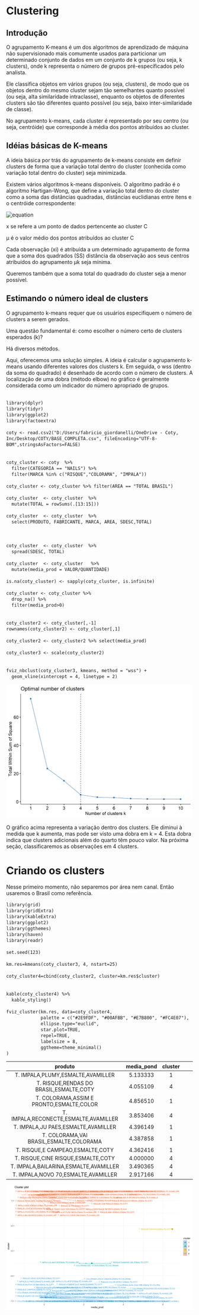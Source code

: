 # Clustering

## Introdução

O agrupamento K-means é um dos algoritmos de aprendizado de máquina não supervisionado mais comumente usados para particionar um determinado conjunto de dados em um conjunto de k grupos (ou seja, k clusters), onde k representa o número de grupos pré-especificados pelo analista.

Ele classifica objetos em vários grupos (ou seja, clusters), de modo que os objetos dentro do mesmo cluster sejam tão semelhantes quanto possível (ou seja, alta similaridade intraclasse), enquanto os objetos de diferentes clusters são tão diferentes quanto possível (ou seja, baixo inter-similaridade de classe).

No agrupamento k-means, cada cluster é representado por seu centro (ou seja, centróide) que corresponde à média dos pontos atribuídos ao cluster.


## Idéias básicas de K-means

A ideia básica por trás do agrupamento de k-means consiste em definir clusters de forma que a variação total dentro do cluster (conhecida como variação total dentro do cluster) seja minimizada.

Existem vários algoritmos k-means disponíveis. O algoritmo padrão é o algoritmo Hartigan-Wong, que define a variação total dentro do cluster como a soma das distâncias quadradas, distâncias euclidianas entre itens e o centróide correspondente:

![equation](https://latex.codecogs.com/gif.latex?W(C_k)=\sum(x_i-\mu_k)^2)

x se refere a um ponto de dados pertencente ao cluster C

μ é o valor médio dos pontos atribuídos ao cluster C

Cada observação (xi) é atribuída a um determinado agrupamento de forma que a soma dos quadrados (SS) distância da observação aos seus centros atribuídos do agrupamento μk seja mínima.

Queremos também que a soma total do quadrado do cluster seja a menor possível.

## Estimando o número ideal de clusters

O agrupamento k-means requer que os usuários especifiquem o número de clusters a serem gerados.

Uma questão fundamental é: como escolher o número certo de clusters esperados (k)?

Há diversos métodos.

Aqui, oferecemos uma solução simples. A ideia é calcular o agrupamento k-means usando diferentes valores dos clusters k. Em seguida, o wss (dentro da soma do quadrado) é desenhado de acordo com o número de clusters. A localização de uma dobra (método elbow) no gráfico é geralmente considerada como um indicador do número apropriado de grupos.


```{r echo=FALSE}

library(dplyr)
library(tidyr)
library(ggplot2)
library(factoextra)

coty <- read.csv2("D:/Users/fabricio_giordanelli/OneDrive - Coty, Inc/Desktop/COTY/BASE_COMPLETA.csv", fileEncoding="UTF-8-BOM",stringsAsFactors=FALSE)


coty_cluster <- coty  %>%
  filter(CATEGORIA == "NAILS") %>%
  filter(MARCA %in% c("RISQUE","COLORAMA", "IMPALA"))

coty_cluster <- coty_cluster %>% filter(AREA == "TOTAL BRASIL")

coty_cluster  <- coty_cluster  %>%
  mutate(TOTAL = rowSums(.[13:15]))

coty_cluster  <- coty_cluster  %>%
  select(PRODUTO, FABRICANTE, MARCA, AREA, SDESC,TOTAL)



coty_cluster  <- coty_cluster  %>%
  spread(SDESC, TOTAL)

coty_cluster  <- coty_cluster   %>%
  mutate(media_prod = VALOR/QUANTIDADE)

is.na(coty_cluster) <- sapply(coty_cluster, is.infinite)

coty_cluster <- coty_cluster %>%
  drop_na() %>%
  filter(media_prod>0)


coty_cluster2 <- coty_cluster[,-1]
rownames(coty_cluster2) <- coty_cluster[,1]

coty_cluster2 <- coty_cluster2 %>% select(media_prod)

coty_cluster3 <- scale(coty_cluster2)


fviz_nbclust(coty_cluster3, kmeans, method = "wss") +
  geom_vline(xintercept = 4, linetype = 2)
```

![Elbow Method](https://github.com/fgiordanelli/Clustering/blob/main/FIG1.png)

O gráfico acima representa a variação dentro dos clusters. Ele diminui à medida que k aumenta, mas pode ser visto uma dobra em k = 4. Esta dobra indica que clusters adicionais além do quarto têm pouco valor. Na próxima seção, classificaremos as observações em 4 clusters.


# Criando os clusters

Nesse primeiro momento, não separemos por área nem canal. Então usaremos o Brasil como referência.



```{r, fig.width=12, fig.height=8}
library(grid)
library(gridExtra)
library(kableExtra)
library(ggplot2)
library(ggthemes)
library(haven)
library(readr)

set.seed(123)

km.res=kmeans(coty_cluster3, 4, nstart=25)

coty_cluster4=cbind(coty_cluster2, cluster=km.res$cluster)


kable(coty_cluster4) %>%
  kable_styling()

fviz_cluster(km.res, data=coty_cluster4,
             palette = c("#2E9FDF", "#00AFBB", "#E7B800", "#FC4E07"),
             ellipse.type="euclid",
             star.plot=TRUE,
             repel=TRUE,
             labelsize = 8,
             ggtheme=theme_minimal()
)

```



|                  produto                 | media_pond | cluster |   |   |
|:----------------------------------------:|:----------:|:-------:|---|---|
|     T. IMPALA,PLUMY,ESMALTE,AVAMILLER    |  5.133333  |    1    |   |   |
|  T. RISQUE,RENDAS DO BRASIL,ESMALTE,COTY |  4.055109  |    4    |   |   |
| T. COLORAMA,ASSIM E PRONTO,ESMALTE,COLOR |  4.856510  |    1    |   |   |
|   T. IMPALA,RECONECTE,ESMALTE,AVAMILLER  |  3.853406  |    4    |   |   |
|    T. IMPALA,JU PAES,ESMALTE,AVAMILLER   |  4.396149  |    1    |   |   |
|  T. COLORAMA,VAI BRASIL,ESMALTE,COLORAMA |  4.387858  |    1    |   |   |
|     T. RISQUE,E CAMPEAO,ESMALTE,COTY     |  4.362416  |    1    |   |   |
|    T. RISQUE,CINE RISQUE,ESMALTE,COTY    |  4.000000  |    4    |   |   |
|   T. IMPALA,BAILARINA,ESMALTE,AVAMILLER  |  3.490365  |    4    |   |   |
|    T. IMPALA,NOVO 70,ESMALTE,AVAMILLER   |  2.917166  |    4    |   |   |



![Clustering](https://github.com/fgiordanelli/Clustering/blob/main/FIG2.png)
